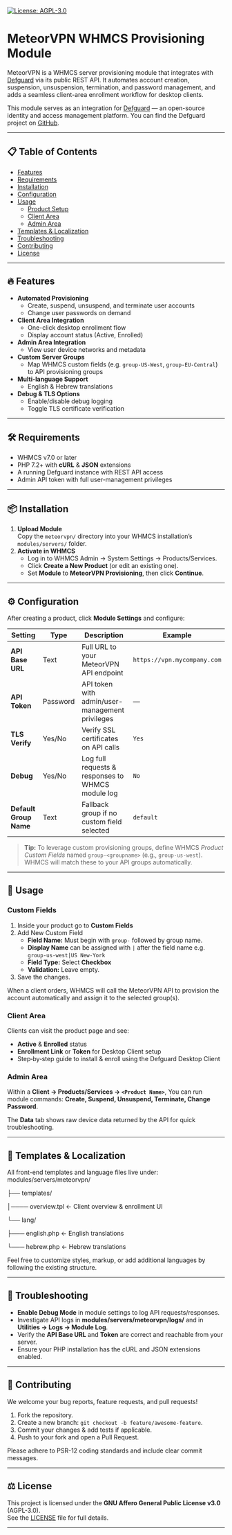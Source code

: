 [![License: AGPL-3.0](https://img.shields.io/badge/License-AGPL%20v3-blue.svg)](https://www.gnu.org/licenses/agpl-3.0.en.html)

# MeteorVPN WHMCS Provisioning Module

MeteorVPN is a WHMCS server provisioning module that integrates with [Defguard](https://defguard.net) via its public REST API. It automates account creation, suspension, unsuspension, termination, and password management, and adds a seamless client-area enrollment workflow for desktop clients.

This module serves as an integration for [Defguard](https://defguard.net) — an open-source identity and access management platform. You can find the Defguard project on [GitHub](https://github.com/Defguard/defguard).

---

## 📋 Table of Contents

- [Features](#-features)  
- [Requirements](#-requirements)  
- [Installation](#-installation)  
- [Configuration](#-configuration)  
- [Usage](#-usage)  
  - [Product Setup](#product-setup)  
  - [Client Area](#client-area)  
  - [Admin Area](#admin-area)  
- [Templates & Localization](#-templates--localization)  
- [Troubleshooting](#-troubleshooting)  
- [Contributing](#-contributing)  
- [License](#-license)  

---

## 🔥 Features

- **Automated Provisioning**  
  - Create, suspend, unsuspend, and terminate user accounts  
  - Change user passwords on demand  
- **Client Area Integration**  
  - One-click desktop enrollment flow  
  - Display account status (Active, Enrolled)  
- **Admin Area Integration**  
  - View user device networks and metadata  
- **Custom Server Groups**  
  - Map WHMCS custom fields (e.g. `group-US-West`, `group-EU-Central`) to API provisioning groups  
- **Multi-language Support**  
  - English & Hebrew translations  
- **Debug & TLS Options**  
  - Enable/disable debug logging  
  - Toggle TLS certificate verification  

---

## 🛠 Requirements

- WHMCS v7.0 or later  
- PHP 7.2+ with **cURL** & **JSON** extensions  
- A running Defguard instance with REST API access  
- Admin API token with full user-management privileges  

---

## 📦 Installation

1. **Upload Module**  
   Copy the `meteorvpn/` directory into your WHMCS installation’s `modules/servers/` folder.  
2. **Activate in WHMCS**  
   - Log in to WHMCS Admin → System Settings → Products/Services.  
   - Click **Create a New Product** (or edit an existing one).  
   - Set **Module** to **MeteorVPN Provisioning**, then click **Continue**.  

---

## ⚙ Configuration

After creating a product, click **Module Settings** and configure:

| Setting               | Type     | Description                                                      | Example                             |
|-----------------------|----------|------------------------------------------------------------------|-------------------------------------|
| **API Base URL**      | Text     | Full URL to your MeteorVPN API endpoint                          | `https://vpn.mycompany.com`         |
| **API Token**         | Password | API token with admin/user-management privileges                  | —                                   |
| **TLS Verify**        | Yes/No   | Verify SSL certificates on API calls                             | `Yes`                               |
| **Debug**             | Yes/No   | Log full requests & responses to WHMCS module log                | `No`                                |
| **Default Group Name**| Text     | Fallback group if no custom field selected                       | `default`                           |

> **Tip:** To leverage custom provisioning groups, define WHMCS _Product Custom Fields_ named `group-<groupname>` (e.g., `group-us-west`). WHMCS will match these to your API groups automatically.

---

## 🚀 Usage

### Custom Fields

1. Inside your product go to **Custom Fields**
2. Add New Custom Field
   - **Field Name:** Must begin with `group-` followed by group name.
   - **Display Name** can be assigned with `|` after the field name e.g. `group-us-west|US New-York`
   - **Field Type:** Select **Checkbox**
   - **Validation:** Leave empty.
3. Save the changes.

When a client orders, WHMCS will call the MeteorVPN API to provision the account automatically and assign it to the selected group(s).

### Client Area

Clients can visit the product page and see:

- **Active** & **Enrolled** status  
- **Enrollment Link** or **Token** for Desktop Client setup 
- Step‐by‐step guide to install & enroll using the Defguard Desktop Client  

### Admin Area

Within a **Client → Products/Services → `<Product Name>`**, You can run module commands: **Create, Suspend, Unsuspend, Terminate, Change Password**.

The **Data** tab shows raw device data returned by the API for quick troubleshooting.

---

## 📑 Templates & Localization

All front-end templates and language files live under:
modules/servers/meteorvpn/

├── templates/

│──── overview.tpl ← Client overview & enrollment UI

└── lang/

├─── english.php ← English translations

└─── hebrew.php ← Hebrew translations

Feel free to customize styles, markup, or add additional languages by following the existing structure.

---

## 🐞 Troubleshooting

- **Enable Debug Mode** in module settings to log API requests/responses.
- Investigate API logs in **modules/servers/meteorvpn/logs/** and in **Utilities → Logs → Module Log**. 
- Verify the **API Base URL** and **Token** are correct and reachable from your server.  
- Ensure your PHP installation has the cURL and JSON extensions enabled.  

---

## 🤝 Contributing

We welcome your bug reports, feature requests, and pull requests!

1. Fork the repository.  
2. Create a new branch: `git checkout -b feature/awesome-feature`.  
3. Commit your changes & add tests if applicable.  
4. Push to your fork and open a Pull Request.

Please adhere to PSR-12 coding standards and include clear commit messages.

---

## ⚖ License

This project is licensed under the **GNU Affero General Public License v3.0** (AGPL-3.0).  
See the [LICENSE](LICENSE) file for full details.

---
